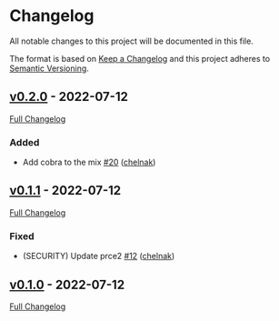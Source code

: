 # Changelog

All notable changes to this project will be documented in this file.

The format is based on [Keep a Changelog](http://keepachangelog.com/en/1.0.0/) and this project adheres to [Semantic Versioning](http://semver.org).
## [v0.2.0](https://github.com/puppetlabs/cat-team-github-metrics/tree/v0.2.0) - 2022-07-12

[Full Changelog](https://github.com/puppetlabs/cat-team-github-metrics/compare/v0.1.1...v0.2.0)

### Added

- Add cobra to the mix [#20](https://github.com/puppetlabs/cat-team-github-metrics/pull/20) ([chelnak](https://github.com/chelnak))

## [v0.1.1](https://github.com/puppetlabs/cat-team-github-metrics/tree/v0.1.1) - 2022-07-12

[Full Changelog](https://github.com/puppetlabs/cat-team-github-metrics/compare/v0.1.0...v0.1.1)

### Fixed

- (SECURITY) Update prce2 [#12](https://github.com/puppetlabs/cat-team-github-metrics/pull/12) ([chelnak](https://github.com/chelnak))

## [v0.1.0](https://github.com/puppetlabs/cat-team-github-metrics/tree/v0.1.0) - 2022-07-12

[Full Changelog](https://github.com/puppetlabs/cat-team-github-metrics/compare/e3365c1b9cecfe543bec1349c31c36ad7584295e...v0.1.0)
